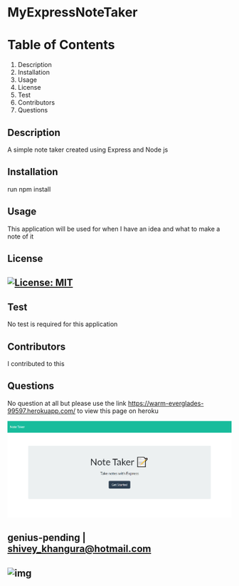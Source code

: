 
# MyExpressNoteTaker



# Table of Contents
1. Description
2. Installation
3. Usage
4. License
5. Test
6. Contributors
7. Questions
## Description
A simple note taker created using Express and Node js 
## Installation
run npm install
## Usage
This application will be used for when I have an idea and what to make a note of it 
## License
## [![License: MIT](https://img.shields.io/badge/License-MIT-yellow.svg)](https://opensource.org/licenses/MIT)
## Test
No test is required for this application 
## Contributors
I contributed to this 
## Questions
No question at all but please use the link https://warm-everglades-99597.herokuapp.com/ to view this page on heroku

![](https://github.com/genius-pending/MyExpressNoteTaker/blob/main/screenshot.png)
## genius-pending | shivey_khangura@hotmail.com
## ![img](https://avatars2.githubusercontent.com/u/67982777?v=4)
